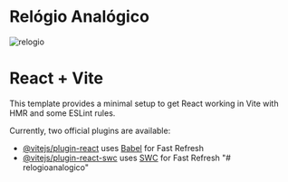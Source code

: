 # Relógio Analógico

![relogio](https://github.com/fernandavcampos/relogioanalogico/assets/63258830/42e82441-6746-4f8c-9b3e-8a0a6fe25533)

# React + Vite

This template provides a minimal setup to get React working in Vite with HMR and some ESLint rules.

Currently, two official plugins are available:

- [@vitejs/plugin-react](https://github.com/vitejs/vite-plugin-react/blob/main/packages/plugin-react/README.md) uses [Babel](https://babeljs.io/) for Fast Refresh
- [@vitejs/plugin-react-swc](https://github.com/vitejs/vite-plugin-react-swc) uses [SWC](https://swc.rs/) for Fast Refresh
"# relogioanalogico" 
